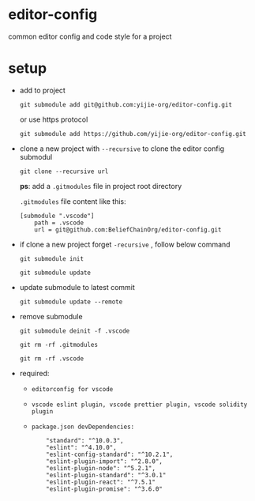 # editor-config
common editor config and code style for a project

# setup

-  add to project

    `git submodule add git@github.com:yijie-org/editor-config.git`

    or use https protocol

    `git submodule add https://github.com/yijie-org/editor-config.git`

-  clone a new project with `--recursive` to clone the editor config  submodul

    `git clone --recursive url`

    **ps**: add a `.gitmodules` file in project root directory 

    `.gitmodules` file content like this: 

    ```
    [submodule ".vscode"]
	    path = .vscode
	    url = git@github.com:BeliefChainOrg/editor-config.git

    ```

- if clone a new project forget `-recursive` , follow below command

    `git submodule init`

    `git submodule update`

- update submodule to latest commit

    `git submodule update --remote`

- remove submodule

    `git submodule deinit -f .vscode`

    `git rm -rf .gitmodules`

    `git rm -rf .vscode`

- required:

    - `editorconfig for vscode`

    - `vscode eslint plugin, vscode prettier plugin, vscode solidity plugin`

    - `package.json devDependencies:`

        ```package
            "standard": "^10.0.3",
            "eslint": "^4.10.0",
            "eslint-config-standard": "^10.2.1",
            "eslint-plugin-import": "^2.8.0",
            "eslint-plugin-node": "^5.2.1",
            "eslint-plugin-standard": "^3.0.1"
            "eslint-plugin-react": "^7.5.1"
            "eslint-plugin-promise": "^3.6.0"
        ```
